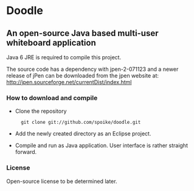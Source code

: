 # Doodle

## An open-source Java based multi-user whiteboard application

Java 6 JRE is required to compile this project.

The source code has a dependency with jpen-2-071123 and a newer
release of jPen can be downloaded from the jpen website at:
http://jpen.sourceforge.net/currentDist/index.html

### How to download and compile

* Clone the repository

        git clone git://github.com/spoike/doodle.git

* Add the newly created directory as an Eclipse project.

* Compile and run as Java application. User interface is rather straight forward.

### License

Open-source license to be determined later.